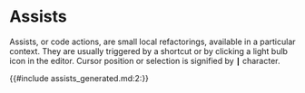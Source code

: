 # Assists

Assists, or code actions, are small local refactorings, available in a
particular context. They are usually triggered by a shortcut or by
clicking a light bulb icon in the editor. Cursor position or selection
is signified by `┃` character.

{{#include assists_generated.md:2:}}
